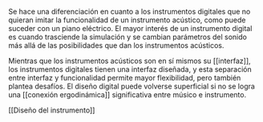 Se hace una diferenciación en cuanto a los instrumentos digitales que no quieran imitar la funcionalidad de un instrumento acústico, como puede suceder con un piano eléctrico. El mayor interés de un instrumento digital es cuando trasciende la simulación y se cambian parámetros del sonido más allá de las posibilidades que dan los instrumentos acústicos.

Mientras que los instrumentos acústicos son en sí mismos su [[interfaz]], los instrumentos digitales tienen una interfaz diseñada, y esta separación entre interfaz y funcionalidad permite mayor flexibilidad, pero también plantea desafíos. El diseño digital puede volverse superficial si no se logra una [[conexión ergodinámica]] significativa entre músico e instrumento.


[[Diseño del instrumento]]